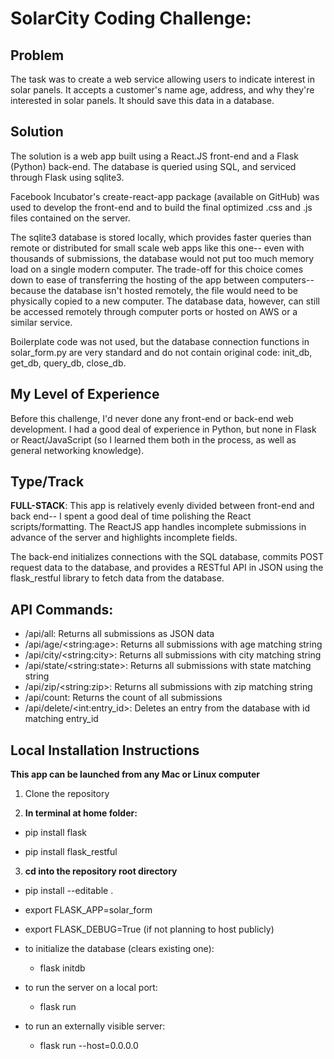 SolarCity Coding Challenge:
============================

Problem
-------
The task was to create a web service allowing users to indicate interest in solar
panels. It accepts a customer's name age, address, and why they're interested in
solar panels. It should save this data in a database.

Solution
--------
The solution is a web app built using a React.JS front-end and a Flask (Python)
back-end. The database is queried using SQL, and serviced through Flask using
sqlite3.

Facebook Incubator's create-react-app package (available on GitHub) was used to
develop the front-end and to build the final optimized .css and .js files contained
on the server.

The sqlite3 database is stored locally, which provides faster queries than remote
or distributed for small scale web apps like this one-- even with thousands of submissions,
the database would not put too much memory load on a single modern computer. The
trade-off for this choice comes down to ease of transferring the hosting of the
app between computers-- because the database isn't hosted remotely, the file would
need to be physically copied to a new computer. The database data, however, can still
be accessed remotely through computer ports or hosted on AWS or a similar service.

Boilerplate code was not used, but the database connection functions in solar_form.py
are very standard and do not contain original code: init_db, get_db, query_db, close_db.

My Level of Experience
----------------------
Before this challenge, I'd never done any front-end or back-end web development.
I had a good deal of experience in Python, but none in Flask or React/JavaScript
(so I learned them both in the process, as well as general networking knowledge).

Type/Track
----------
**FULL-STACK**:
This app is relatively evenly divided between front-end and back end-- I spent
a good deal of time polishing the React scripts/formatting. The ReactJS
app handles incomplete submissions in advance of the server and highlights incomplete
fields.

The back-end initializes connections with the SQL database, commits POST request
data to the database, and provides a RESTful API in JSON using the flask_restful library
to fetch data from the database.

API Commands:
-------------
* /api/all: Returns all submissions as JSON data
* /api/age/\<string:age\>: Returns all submissions with age matching string
* /api/city/\<string:city\>: Returns all submissions with city matching string
* /api/state/\<string:state\>: Returns all submissions with state matching string
* /api/zip/\<string:zip\>: Returns all submissions with zip matching string
* /api/count: Returns the count of all submissions
* /api/delete/\<int:entry_id\>: Deletes an entry from the database with id matching entry_id

Local Installation Instructions
-------------------------------

**This app can be launched from any Mac or Linux computer**

1. Clone the repository

2. **In terminal at home folder:**

  * pip install flask

  * pip install flask_restful

3. **cd into the repository root directory**

  * pip install --editable .

  * export FLASK_APP=solar_form
  * export FLASK_DEBUG=True (if not planning to host publicly)

  * to initialize the database (clears existing one):
    * flask initdb

  * to run the server on a local port:
    * flask run
  * to run an externally visible server:
    * flask run --host=0.0.0.0
